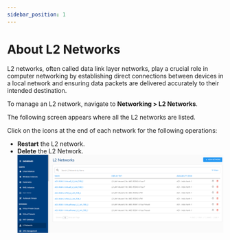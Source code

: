 ```yaml
---
sidebar_position: 1
---
```

# About L2 Networks

L2 networks, often called data link layer networks, play a crucial role in computer networking by establishing direct connections between devices in a local network and ensuring data packets are delivered accurately to their intended destination.

To manage an L2 network, navigate to **Networking > L2 Networks**. 

The following screen appears where all the L2 networks are listed. 

Click on the icons at the end of each network for the following operations:
- **Restart** the L2 network.
- **Delete** the L2 Network.
   ![Manage NAT gateway](img/L21.png)


